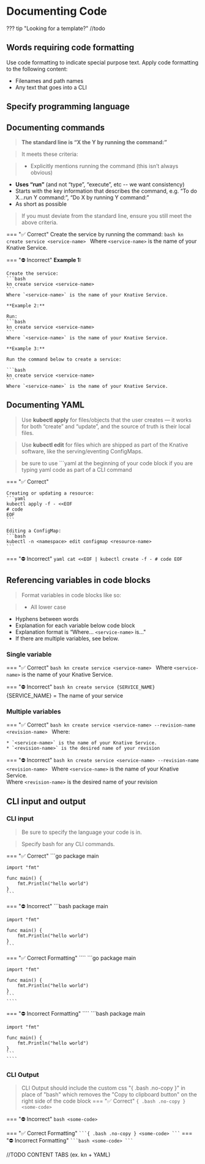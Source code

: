 # Documenting Code

??? tip "Looking for a template?"
    //todo

## Words requiring code formatting
Use code formatting to indicate special purpose text. Apply code formatting to the following content:

* Filenames and path names
* Any text that goes into a CLI

## Specify programming language


## Documenting commands

>**The standard line is “X the Y by running the command:”**

>It meets these criteria:

>* Explicitly mentions running the command (this isn’t always obvious)
* **Uses “run”** (and not “type”, “execute”, etc -- we want consistency)
* Starts with the key information that describes the command, e.g. “To do X...run Y command:”, “Do X by running Y command:”
* As short as possible

> If you must deviate from the standard line, ensure you still meet the above criteria.

=== ":white_check_mark: Correct"
    Create the service by running the command:
    ```bash
    kn create service <service-name>
    ```
    Where `<service-name>` is the name of your Knative Service.

=== ":no_entry: Incorrect"
    **Example 1:**

    Create the service:
    ```bash
    kn create service <service-name>
    ```
    Where `<service-name>` is the name of your Knative Service.

    **Example 2:**

    Run:
    ```bash
    kn create service <service-name>
    ```
    Where `<service-name>` is the name of your Knative Service.

    **Example 3:**

    Run the command below to create a service:

    ```bash
    kn create service <service-name>
    ```
    Where `<service-name>` is the name of your Knative Service.

## Documenting YAML
>Use **kubectl apply** for files/objects that the user creates — it works for both “create” and “update”, and the source of truth is their local files.

>Use **kubectl edit** for files which are shipped as part of the Knative software, like the serving/eventing ConfigMaps.

> be sure to use ```yaml at the beginning of your code block if you are typing yaml code as part of a CLI command

=== ":white_check_mark: Correct"

    Creating or updating a resource:
    ```yaml
    kubectl apply -f - <<EOF
    # code
    EOF
    ```

    Editing a ConfigMap:
    ```bash
    kubectl -n <namespace> edit configmap <resource-name>
    ```

=== ":no_entry: Incorrect"
    ```yaml
    cat <<EOF | kubectl create -f -
    # code
    EOF
    ```



## Referencing variables in code blocks

>Format variables in code blocks like so: <service-name>

> - All lower case
- Hyphens between words
- Explanation for each variable below code block
- Explanation format is “Where... `<service-name>` is…"
- If there are multiple variables, see below.

### Single variable
=== ":white_check_mark: Correct"
    ```bash
    kn create service <service-name>
    ```
    Where `<service-name>` is the name of your Knative Service.

=== ":no_entry: Incorrect"
    ```bash
    kn create service {SERVICE_NAME}
    ```
    {SERVICE_NAME} = The name of your service


### Multiple variables

=== ":white_check_mark: Correct"
    ```bash
    kn create service <service-name> --revision-name <revision-name>
    ```
    Where:

    * `<service-name>` is the name of your Knative Service.
    * `<revision-name>` is the desired name of your revision

=== ":no_entry: Incorrect"
    ```bash
    kn create service <service-name> --revision-name <revision-name>
    ```
    Where `<service-name>` is the name of your Knative Service.<br>
    Where `<revision-name>` is the desired name of your revision


## CLI input and output
### CLI input
> Be sure to specify the language your code is in.

> Specify bash for any CLI commands.

=== ":white_check_mark: Correct"
    ```go
    package main

    import "fmt"

    func main() {
        fmt.Println("hello world")
    }
    ```

=== ":no_entry: Incorrect"
    ```bash
    package main

    import "fmt"

    func main() {
        fmt.Println("hello world")
    }
    ```

=== ":white_check_mark: Correct Formatting"
    ````
    ```go
    package main

    import "fmt"

    func main() {
        fmt.Println("hello world")
    }
    ```
    ````
=== ":no_entry: Incorrect Formatting"
    ````
    ```bash
    package main

    import "fmt"

    func main() {
        fmt.Println("hello world")
    }
    ```
    ````

### CLI Output
> CLI Output should include the custom css "{ .bash .no-copy }" in place of "bash" which removes the "Copy to clipboard button" on the right side of the code block
=== ":white_check_mark: Correct"
    ```{ .bash .no-copy }
    <some-code>
    ```

=== ":no_entry: Incorrect"
    ```bash
    <some-code>
    ```

=== ":white_check_mark: Correct Formatting"
    ````
    ```{ .bash .no-copy }
    <some-code>
    ```
    ````
=== ":no_entry: Incorrect Formatting"
    ````
    ```bash
    <some-code>
    ```
    ````



//TODO CONTENT TABS (ex. kn + YAML)
